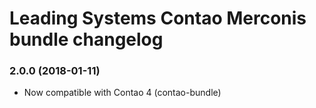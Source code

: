 Leading Systems Contao Merconis bundle changelog
===========================================

### 2.0.0 (2018-01-11)

 * Now compatible with Contao 4 (contao-bundle)